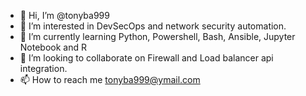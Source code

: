- 👋 Hi, I’m @tonyba999
- 👀 I’m interested in DevSecOps and network security automation.
- 🌱 I’m currently learning Python, Powershell, Bash, Ansible, Jupyter Notebook and R
- 💞️ I’m looking to collaborate on Firewall and Load balancer api integration.
- 📫 How to reach me tonyba999@ymail.com

<!---
tonyba999/tonyba999 is a ✨ special ✨ repository because its `README.md` (this file) appears on your GitHub profile.
You can click the Preview link to take a look at your changes.
--->
